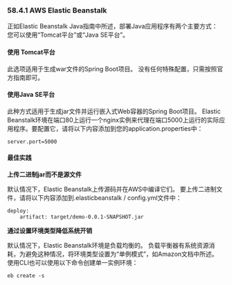 ### 58.4.1 AWS Elastic Beanstalk

正如Elastic Beanstalk Java指南中所述，部署Java应用程序有两个主要方式： 您可以使用“Tomcat平台”或“Java SE平台”。

#### 使用 Tomcat平台

此选项适用于生成war文件的Spring Boot项目。 没有任何特殊配置，只需按照官方指南即可。

#### 使用Java SE平台

此种方式适用于生成jar文件并运行嵌入式Web容器的Spring Boot项目。 Elastic Beanstalk环境在端口80上运行一个nginx实例来代理在端口5000上运行的实际应用程序。要配置它，请将以下内容添加到您的application.properties中：

```
server.port=5000
```

#### **最佳实践**

**上传二进制jar而不是源文件**

默认情况下，Elastic Beanstalk上传源码并在AWS中编译它们。 要上传二进制文件，请将以下内容添加到.elasticbeanstalk / config.yml文件中：

```
deploy:
    artifact: target/demo-0.0.1-SNAPSHOT.jar
```

**通过设置环境类型降低系统开销**

默认情况下，Elastic Beanstalk环境是负载均衡的。 负载平衡器有系统资源消耗，为避免这种情况，将环境类型设置为“单例模式”，如Amazon文档中所述。 使用CLI也可以使用以下命令创建单一实例环境：

```
eb create -s
```



